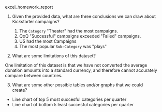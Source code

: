 excel_homework_report

1. Given the provided data, what are three conclusions we can draw about Kickstarter campaigns?

	1. The `Category` "Theater" had the most campaigns.
	2. QoQ "Successful" campaigns exceeded "Failed" campaigns.
	3. US had the most Campaigns
	4. The most popular `Sub-Category` was "plays"

2. What are some limitations of this dataset?

One limitation of this dataset is that we have not converted the average donation amounts into a standard currency, and therefore cannot accurately compare between countries.

3. What are some other possible tables and/or graphs that we could create?

- Line chart of top 5 most succesful categories per quarter
- Line chart of bottom 5 least succesful categories per quarter

